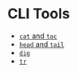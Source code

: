 # CLI Tools
- [`cat` and `tac`](./cat-and-tac.md)
- [`head` and `tail`](./head-and-tail.md)
- [`dig`](./dig.md)
- [`tr`](./tr.md)